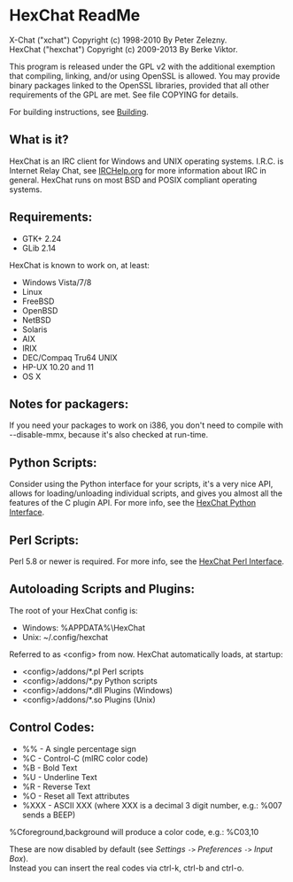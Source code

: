 # HexChat ReadMe

X-Chat ("xchat") Copyright (c) 1998-2010 By Peter Zelezny.  
HexChat ("hexchat") Copyright (c) 2009-2013 By Berke Viktor.

This program is released under the GPL v2 with the additional exemption
that compiling, linking, and/or using OpenSSL is allowed. You may
provide binary packages linked to the OpenSSL libraries, provided that
all other requirements of the GPL are met.
See file COPYING for details.

For building instructions, see [Building](http://docs.hexchat.org/en/latest/building.html).


## What is it?

HexChat is an IRC client for Windows and UNIX operating systems. I.R.C. is
Internet Relay Chat, see [IRCHelp.org](http://irchelp.org) for more information about IRC
in general. HexChat runs on most BSD and POSIX compliant operating systems.


## Requirements:

 * GTK+ 2.24
 * GLib 2.14

HexChat is known to work on, at least:

 * Windows Vista/7/8
 * Linux
 * FreeBSD
 * OpenBSD
 * NetBSD
 * Solaris
 * AIX
 * IRIX
 * DEC/Compaq Tru64 UNIX
 * HP-UX 10.20 and 11
 * OS X


## Notes for packagers:

If you need your packages to work on i386, you don't need to compile with
--disable-mmx, because it's also checked at run-time.


## Python Scripts:

Consider using the Python interface for your scripts, it's a very nice
API, allows for loading/unloading individual scripts, and gives you
almost all the features of the C plugin API. For more info, see the
[HexChat Python Interface](http://docs.hexchat.org/en/latest/script_python.html).


## Perl Scripts:

Perl 5.8 or newer is required. For more info, see the
[HexChat Perl Interface](http://docs.hexchat.org/en/latest/script_perl.html).


## Autoloading Scripts and Plugins:

The root of your HexChat config is:

 * Windows: %APPDATA%\HexChat
 * Unix: ~/.config/hexchat

Referred to as &lt;config> from now. HexChat automatically loads, at startup:

 * &lt;config>/addons/*.pl Perl scripts
 * &lt;config>/addons/*.py Python scripts
 * &lt;config>/addons/*.dll Plugins (Windows)
 * &lt;config>/addons/*.so Plugins (Unix)

## Control Codes:

 * %%     -  A single percentage sign
 * %C     -  Control-C (mIRC color code)
 * %B     -  Bold Text
 * %U     -  Underline Text
 * %R     -  Reverse Text
 * %O     -  Reset all Text attributes
 * %XXX   -  ASCII XXX (where XXX is a decimal 3 digit number, e.g.: %007 sends a BEEP)

%Cforeground,background will produce a color code, e.g.: %C03,10

These are now disabled by default (see _Settings_ `->` _Preferences_ `->` _Input Box_).  
Instead you can insert the real codes via ctrl-k, ctrl-b and ctrl-o.
